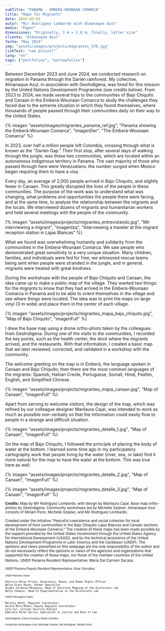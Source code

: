 ```yaml
---
subTitle: "PANAMA - EMBERÁ-WOUNAAN COMARCA"
title: "Maps for Migrants"
date: 2024-03-01
autor: "Mir Rodríguez Lombardo with Almanaque Azul"
medio: "Paper"
dimensiones: "Originally, 3 m × 1.8 m; finally, letter size"
cliente: "Almanaque Azul"
fecha: "May 2024"
img: "assets/images/projects/migrantes_570.jpg"
linkText: "see project"
lang: "en"
tags: ["portfolios", "portaafolios"]
---
```


Between December 2023 and June 2024, we conducted research on migration in Panama through the Darién rainforest. My collective, Almanaque Azul, in association with GeoIndigena, was hired for this mission by the United Nations Development Programme (see credits below). From 2023 to 2024, we made several trips to the communities of Bajo Chiquito and Canaan in the Emberá-Wounaan Comarca to study the challenges they faced due to the extreme situation in which they found themselves, where thousands of people passed through their communities daily on their way to the United States.

{% imagen "assets/images/migrantes_panama_ref.jpg", "Panama showing the Emberá-Wounaan Comarca", "imagenDer", "The Emberá-Wounaan Comarca" %}

In 2023, over half a million people left Colombia, crossing through what is known as the "Darién Gap." Their first stop, after several days of walking through the jungle, was these two communities, which are located within an autonomous indigenous territory in Panama. The vast majority of those who passed through here were Venezuelans: the number surged when Mexico began requiring them to have a visa.

Every day, an average of 2,000 people arrived in Bajo Chiquito, and slightly fewer in Canaan. This greatly disrupted the lives of the people in these communities. The purpose of the work was to understand what was changing, what problems and opportunities the people there were facing, and at the same time, to analyze the relationship between the migrants and the locals. We interviewed dozens of migrants and humanitarian workers and held several meetings with the people of the community.

{% imagen "assets/images/projects/migrantes_entrevistando.jpg", "Mir interviewing a migrant", "imagenIzq", "Interviewing a traveler at the migrant reception station in Lajas Blancas" %}

What we found was overwhelming humanity and solidarity from the communities in the Emberá-Wounaan Comarca. We saw people who demonstrated great sensitivity to a very unique situation. Many children, families, and individuals were fed for free; we witnessed rescue teams being sent when people were stranded in the jungle, and in general, migrants were treated with great kindness.

During the workshops with the people of Bajo Chiquito and Canaan, the idea came up to make a public map of the village. They wanted two things: for the migrants to know that they had arrived in the Emberá-Wounaan Comarca in Panama and to be able to orient themselves in the village and see where things were located. The idea was to print the maps on large vinyl (3 m wide) and place them in the center of each village.

{% imagen "assets/images/projects/migrantes_mapa_bajo_chiquito.jpg", "Map of Bajo Chiquito", "imagenFull" %}

I drew the base map using a drone ortho-photo taken by the colleagues from GeoIndigena. During one of the visits to the communities, I recorded the key points, such as the health center, the dock where the migrants arrived, and the restaurants. With that information, I created a basic map that we later reviewed, corrected, and validated in a workshop with the community.

The welcome greeting on the map is in Emberá, the language spoken in Canaan and Bajo Chiquito; then there are the most common languages of the migrants: Spanish, Haitian Creole, Portuguese, Somali, Hindi, Pashto, English, and Simplified Chinese.

{% imagen "assets/images/projects/migrantes_mapa_canaan.jpg", "Map of Canaan", "imagenFull" %}

Apart from serving to welcome visitors, the design of the map, which was refined by our colleague designer Marilaura Cajar, was intended to work as much as possible non-verbally so that the information could easily flow to people in a strange and difficult situation.

{% imagen "assets/images/projects/migrantes_detalle_1.jpg", "Map of Canaan", "imagenFull" %}

On the map of Bajo Chiquito, I followed the principle of placing the body of water at the bottom. I learned some time ago in my participatory cartography work that people living by the water (river, sea, or lake) find it more natural for the map to have the water at the bottom. This was true here as well.

<div class="row"> <div class="col">

{% imagen "assets/images/projects/migrantes_detalle_2.jpg", "Map of Canaan", "imagenFull" %}

</div> <div class="col">

{% imagen "assets/images/projects/migrantes_detalle_3.jpg", "Map of Canaan", "imagenFull" %}

</div></div>

<small><strong>Credits:</strong> Map by Mir Rodríguez Lombardo, with design by Marilaura Cajar. Base map ortho-photos by GeoIndigena. Community workshops led by Michelle Szejner. Almanaque Azul consists of Miriam Pons, Michelle Szejner, and Mir Rodríguez Lombardo.</small>

<small>Created under the initiative "Peaceful coexistence and social cohesion for local development of host communities in the Bajo Chiquito-Lajas Blancas and Canaán sections of the Emberá-Wounaan Comarca." The creation of these maps has been made possible by the support provided by the United States Government through the United States Agency for International Development (USAID), and by the technical assistance of the United Nations Development Programme in Latin America and the Caribbean (UNDP). The opinions and views presented on this webpage are the sole responsibility of the author and do not necessarily reflect the opinions or views of the agencies and organizations that supported the creation of these maps, nor those of the member countries of the United Nations.</small>
<small> UNDP Panama Resident Representative: María Del Carmen Sacasa

<small>UNDP Panama Deputy Resident Representative: Itziar González

<small>UNDP Panama Team:</small>

    Patricia Pérez Prieto, Governance, Peace, and Human Rights Officer
    Nelva Araúz Reyes, Gender Specialist
    Anibal Cárdenas-Mosquera, Head of Solutions Mapping at the Accelerator Lab
    Betty Chemier, Head of Experimentation at the Accelerator Lab

<small>UNDP Infosegura Team:</small>

    Marcela Smutt, Regional Coordinator
    Gerald Mora Muñoz, Deputy Regional Coordinator
    Lyla Gil, Citizen Security Analyst
    Gabriela Pérez García, Specialist in Justice and Rule of Law

<small>GeoIndigena: Carlos Doviaza, Eliseo Quintero</small>

<small>Fundación Almanaque Azul: Michelle Szejner, Mir Rodríguez, Miriam Pons</small>
